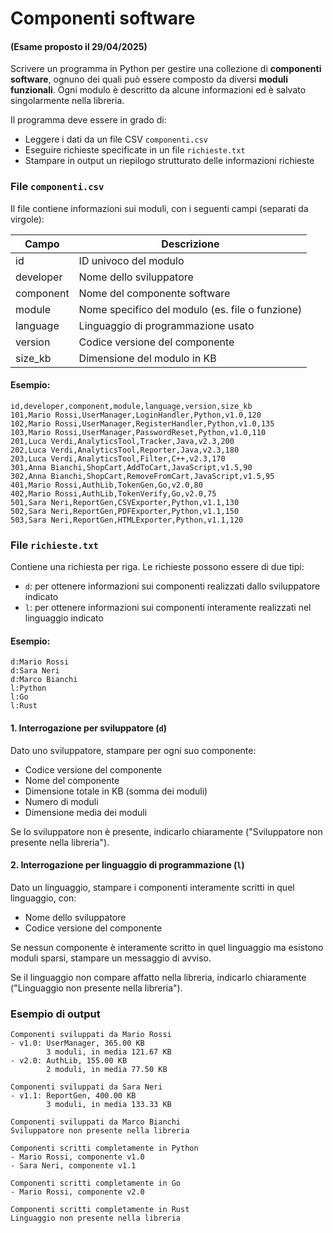 # Componenti software

#### (Esame proposto il 29/04/2025)


Scrivere un programma in Python per gestire una collezione di **componenti software**, ognuno dei quali può essere composto da diversi **moduli funzionali**. Ogni modulo è descritto da alcune informazioni ed è salvato singolarmente nella libreria.

Il programma deve essere in grado di:

- Leggere i dati da un file CSV `componenti.csv`
- Eseguire richieste specificate in un file `richieste.txt`
- Stampare in output un riepilogo strutturato delle informazioni richieste

### File `componenti.csv`

Il file contiene informazioni sui moduli, con i seguenti campi (separati da virgole):

| Campo | Descrizione |
|-------|-------------|
| id | ID univoco del modulo |
| developer | Nome dello sviluppatore |
| component | Nome del componente software |
| module | Nome specifico del modulo (es. file o funzione) |
| language | Linguaggio di programmazione usato
| version | Codice versione del componente |
| size_kb | Dimensione del modulo in KB |

#### Esempio:

```
id,developer,component,module,language,version,size_kb
101,Mario Rossi,UserManager,LoginHandler,Python,v1.0,120
102,Mario Rossi,UserManager,RegisterHandler,Python,v1.0,135
103,Mario Rossi,UserManager,PasswordReset,Python,v1.0,110
201,Luca Verdi,AnalyticsTool,Tracker,Java,v2.3,200
202,Luca Verdi,AnalyticsTool,Reporter,Java,v2.3,180
203,Luca Verdi,AnalyticsTool,Filter,C++,v2.3,170
301,Anna Bianchi,ShopCart,AddToCart,JavaScript,v1.5,90
302,Anna Bianchi,ShopCart,RemoveFromCart,JavaScript,v1.5,95
401,Mario Rossi,AuthLib,TokenGen,Go,v2.0,80
402,Mario Rossi,AuthLib,TokenVerify,Go,v2.0,75
501,Sara Neri,ReportGen,CSVExporter,Python,v1.1,130
502,Sara Neri,ReportGen,PDFExporter,Python,v1.1,150
503,Sara Neri,ReportGen,HTMLExporter,Python,v1.1,120
```

### File `richieste.txt`

Contiene una richiesta per riga. Le richieste possono essere di due tipi:

- `d`: per ottenere informazioni sui componenti realizzati dallo sviluppatore indicato
- `l`: per ottenere informazioni sui componenti interamente realizzati nel linguaggio indicato

#### Esempio:

```
d:Mario Rossi
d:Sara Neri
d:Marco Bianchi
l:Python
l:Go
l:Rust
````

#### 1. Interrogazione per sviluppatore (`d`)

Dato uno sviluppatore, stampare per ogni suo componente:

- Codice versione del componente
- Nome del componente
- Dimensione totale in KB (somma dei moduli)
- Numero di moduli
- Dimensione media dei moduli

Se lo sviluppatore non è presente, indicarlo chiaramente ("Sviluppatore non presente nella libreria").

#### 2. Interrogazione per linguaggio di programmazione (`l`)

Dato un linguaggio, stampare i componenti interamente scritti in quel linguaggio, con:
- Nome dello sviluppatore
- Codice versione del componente

Se nessun componente è interamente scritto in quel linguaggio ma esistono moduli sparsi, stampare un messaggio di avviso.

Se il linguaggio non compare affatto nella libreria, indicarlo chiaramente ("Linguaggio non presente nella libreria").

### Esempio di output

```
Componenti sviluppati da Mario Rossi
- v1.0: UserManager, 365.00 KB
        3 moduli, in media 121.67 KB
- v2.0: AuthLib, 155.00 KB
        2 moduli, in media 77.50 KB

Componenti sviluppati da Sara Neri
- v1.1: ReportGen, 400.00 KB
        3 moduli, in media 133.33 KB

Componenti sviluppati da Marco Bianchi
Sviluppatore non presente nella libreria

Componenti scritti completamente in Python
- Mario Rossi, componente v1.0
- Sara Neri, componente v1.1

Componenti scritti completamente in Go
- Mario Rossi, componente v2.0

Componenti scritti completamente in Rust
Linguaggio non presente nella libreria
```